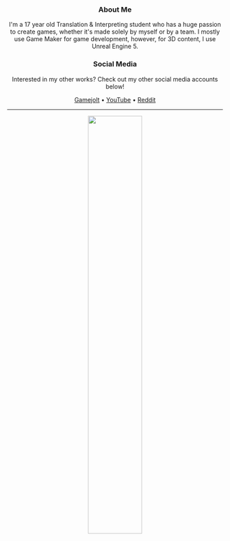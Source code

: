 <h3 align="center">About Me</h3>

<p align="center">I'm a 17 year old Translation & Interpreting student who has a huge passion to create games, whether it's made solely by myself or by a team. I mostly use Game Maker for game development, however, for 3D content, I use Unreal Engine 5.</p>

<h3 align="center">Social Media</h3>

<p align="center">Interested in my other works? Check out my other social media accounts below!</a>
<p align="center">
  <a href="https://gamejolt.com/@Animeliqite">Gamejolt</a><a> &#8226; </a>
  <a href="https://www.youtube.com/c/Animeliqite">YouTube</a><a> &#8226; </a>
  <a href="https://www.reddit.com/user/Animelici804">Reddit</a>
</p>

<hr>

<p align="center">
  <img style="width: 50%;" src="https://raw.githubusercontent.com/Animeliqite/Animeliqite/main/img/GTflvFiWgAADgWN.jpg"></img>
</p>
